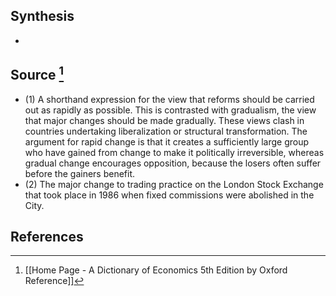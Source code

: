 ## Synthesis
- 
## Source [^1]
- (1) A shorthand expression for the view that reforms should be carried out as rapidly as possible. This is contrasted with gradualism, the view that major changes should be made gradually. These views clash in countries undertaking liberalization or structural transformation. The argument for rapid change is that it creates a sufficiently large group who have gained from change to make it politically irreversible, whereas gradual change encourages opposition, because the losers often suffer before the gainers benefit.
- (2) The major change to trading practice on the London Stock Exchange that took place in 1986 when fixed commissions were abolished in the City.
## References

[^1]: [[Home Page - A Dictionary of Economics 5th Edition by Oxford Reference]]
